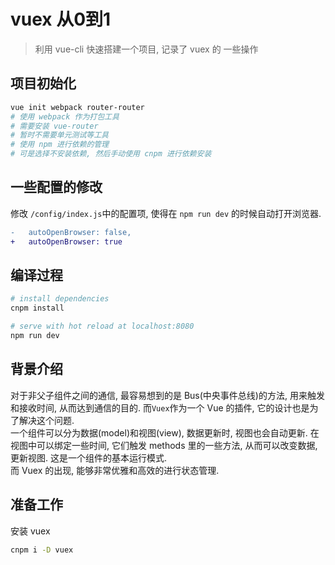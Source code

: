 # vuex 从0到1

> 利用 vue-cli 快速搭建一个项目, 记录了 vuex 的 一些操作

## 项目初始化

```bash
vue init webpack router-router
# 使用 webpack 作为打包工具
# 需要安装 vue-router
# 暂时不需要单元测试等工具
# 使用 npm 进行依赖的管理
# 可是选择不安装依赖, 然后手动使用 cnpm 进行依赖安装
```

## 一些配置的修改

修改 `/config/index.js`中的配置项, 使得在 `npm run dev` 的时候自动打开浏览器.

```diff
-   autoOpenBrowser: false,
+   autoOpenBrowser: true
```

## 编译过程

``` bash
# install dependencies
cnpm install

# serve with hot reload at localhost:8080
npm run dev
```

## 背景介绍

对于非父子组件之间的通信, 最容易想到的是 Bus(中央事件总线)的方法, 用来触发和接收时间, 从而达到通信的目的. 而`Vuex`作为一个 Vue 的插件, 它的设计也是为了解决这个问题.  
一个组件可以分为数据(model)和视图(view), 数据更新时, 视图也会自动更新. 在视图中可以绑定一些时间, 它们触发 methods 里的一些方法, 从而可以改变数据, 更新视图. 这是一个组件的基本运行模式.  
而 Vuex 的出现, 能够非常优雅和高效的进行状态管理.

## 准备工作

安装 vuex

```bash
cnpm i -D vuex
```